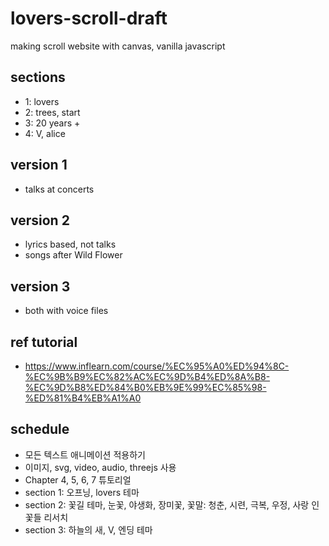 # lovers-scroll-draft
making scroll website with canvas, vanilla javascript

## sections
- 1: lovers
- 2: trees, start
- 3: 20 years +
- 4: V, alice

## version 1
- talks at concerts

## version 2
- lyrics based, not talks
- songs after Wild Flower

## version 3
- both with voice files

## ref tutorial
- https://www.inflearn.com/course/%EC%95%A0%ED%94%8C-%EC%9B%B9%EC%82%AC%EC%9D%B4%ED%8A%B8-%EC%9D%B8%ED%84%B0%EB%9E%99%EC%85%98-%ED%81%B4%EB%A1%A0

## schedule

- 모든 텍스트 애니메이션 적용하기
- 이미지, svg, video, audio, threejs 사용
- Chapter 4, 5, 6, 7 튜토리얼
- section 1: 오프닝, lovers 테마
- section 2: 꽃길 테마, 눈꽃, 야생화, 장미꽃, 꽃말: 청춘, 시련, 극복, 우정, 사랑 인 꽃들 리서치
- section 3: 하늘의 새, V, 엔딩 테마
